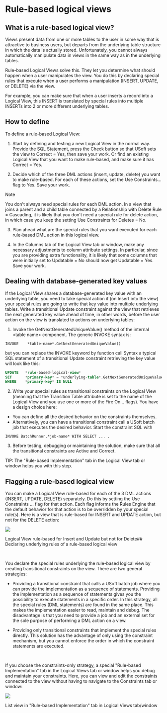 # Rule-based logical views

## What is a rule-based logical view?

Views present data from one or more tables to the user in some way that is attractive to business users, but departs from the underlying table structure in which the data is actually stored. Unfortunately, you cannot always automatically manipulate data in views in the same way as in the underlying tables.

Rule-based Logical Views solve this. They let you determine what should happen when a user manipulates the view. You do this by declaring special rules that execute when a user performs a manipulation (INSERT, UPDATE, or DELETE) via the view.

For example, you can make sure that when a user inserts a record into a Logical View, this INSERT is translated by special rules into multiple INSERTs into 2 or more different underlying tables.

## How to define

To define a rule-based Logical View:

1. Start by defining and testing a new Logical View in the normal way. Provide the SQL Statement, press the Check button so that USoft sets the view to Correct = Yes, then save your work. Or find an existing Logical View that you want to make rule-based, and make sure it has Correct = Yes.

2. Decide which of the three DML actions (insert, update, delete) you want to make rule-based. For each of these actions, set the Use Constraints... flag to Yes. Save your work.

> [!NOTE]
> You don't always need special rules for each DML action. In a view that joins a parent and a child table connected by a Relationship with Delete Rule = Cascading, it is likely that you don't need a special rule for delete action, in which case you keep the setting Use Constraints for Deletes = No.

3. Plan ahead what are the special rules that you want executed for each rule-based DML action in this logical view.

4. In the Columns tab of the Logical View tab or window, make any necessary adjustments to column attribute settings. In particular, since you are providing extra functionality, it is likely that some columns that were initially set to Updatable = No should now get Updatable = Yes. Save your work.

## Dealing with database-generated key values

If the Logical View shares a database-generated key value with an underlying table, you need to take special action if (on Insert into the view) your special rules are going to write that key value into multiple underlying tables. Write a transitional Update constraint against the view that retrieves the next generated key value ahead of time, in other words, before the user action on the view is translated to actions on underlying tables:

1. Invoke the GetNextGeneratedUniqueValue() method of the internal \<table name> component. The generic INVOKE syntax is:

```
INVOKE    *table-name*.GetNextGeneratedUniqueValue()
```

but you can replace the INVOKE keyword by function call Syntax a typical SQL statement of a transitional Update constraint retrieving the key value will look like this:

```sql
UPDATE   *rule-based-logical-view*
SET      *primary-key* = *underlying-table*.GetNextGeneratedUniqueValue()
WHERE    *primary-key* IS NULL
```

2. Write your special rules as transitional constraints on the Logical View (meaning that the Transition Table attribute is set to the name of the Logical View and you use one or more of the Fire On... flags). You have a design choice here:

- You can define all the desired behavior on the constraints themselves.
- Alternatively, you can have a transitional constraint call a USoft batch job that executes the desired behavior. Start the constraint SQL with

```
INVOKE BatchRunner.*job-name* WITH SELECT ... .
```

3. Before testing, debugging or maintaining the solution, make sure that all the transitional constraints are Active and Correct.

TIP: The "Rule-based Implementation" tab in the Logical View tab or window helps you with this step.

## Flagging a rule-based logical view

You can make a Logical View rule-based for each of the 3 DML actions (INSERT, UPDATE, DELETE) separately. Do this by setting the Use Constraints ... flag for that action. Each flag informs the Rules Engine that the default behavior for that action is to be overridden by your special rule(s). Here is a view that is rule-based for INSERT and UPDATE action, but not for the DELETE action:

![](/api/Modeller%20and%20Rules%20Engine/Logical%20Views/assets/919b6617-5660-4abd-9261-d54a23973b95.png)

Logical View rule-based for Insert and Update but not for Delete## Declaring underlying rules of a rule-based logical view

 

You declare the special rules underlying the rule-based logical view by creating transitional constraints on the view. There are two general strategies:

- Providing a transitional constraint that calls a USoft batch job where you can provide the implementation as a sequence of statements. Providing the implementation as a sequence of statements gives you the possibility to execute statements in a specific order. In this strategy, all the special rules (DML statements) are found in the same place. This makes the implementation easier to read, maintain and debug. The disadvantage is that you need to provide a job and an external set for the sole purpose of performing a DML action on a view.

- Providing only transitional constraints that implement the special rules directly. This solution has the advantage of only using the constraint mechanism, but you cannot enforce the order in which the constraint statements are executed.

 

If you choose the constraints-only strategy, a special "Rule-based Implementation" tab in the Logical Views tab or window helps you debug and maintain your constraints. Here, you can view and edit the constraints connected to the view without having to navigate to the Constraints tab or window:

![](/api/Modeller%20and%20Rules%20Engine/Logical%20Views/assets/f7171bee-65dd-407b-8906-d2c910066cc8.png)

List view in "Rule-based Implementation" tab in Logical Views tab/window